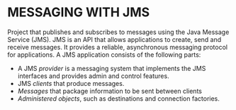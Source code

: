 # MESSAGING WITH JMS

Project that publishes and subscribes to messages using the Java Message Service
(JMS). JMS is an API that allows applications to create, send and receive messages.
It provides a reliable, asynchronous messaging protocol for applications. A JMS
application consists of the following parts:
* A JMS *provider* is a messaging system that implements the JMS interfaces and
provides admin and control features.
* JMS *clients* that produce messages.
* *Messages* that package information to be sent between clients
* *Administered objects*, such as destinations and connection factories.
